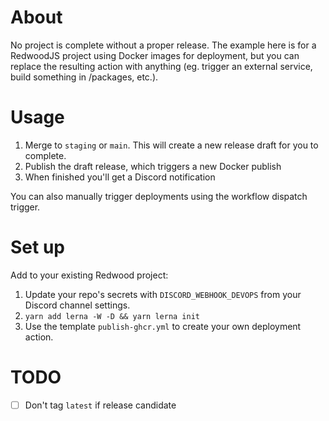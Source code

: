# About

No project is complete without a proper release. The example here is for a RedwoodJS project using Docker images for deployment, but you can replace the resulting action with anything (eg. trigger an external service, build something in /packages, etc.).

# Usage

1. Merge to `staging` or `main`. This will create a new release draft for you to complete.
2. Publish the draft release, which triggers a new Docker publish
3. When finished you'll get a Discord notification

You can also manually trigger deployments using the workflow dispatch trigger.

# Set up

Add to your existing Redwood project:

1. Update your repo's secrets with `DISCORD_WEBHOOK_DEVOPS` from your Discord channel settings.
2. `yarn add lerna -W -D && yarn lerna init`
3. Use the template `publish-ghcr.yml` to create your own deployment action.

# TODO

- [ ] Don't tag `latest` if release candidate
